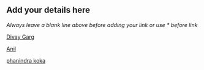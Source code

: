## Add your details here

*Always leave a blank line above before adding your link or use \* before link*


[Divay Garg](https://github.com/divayg)

[Anil](https://github.com/AnilRaj27)

[phanindra koka](https://github.com/phanindrakoka09)